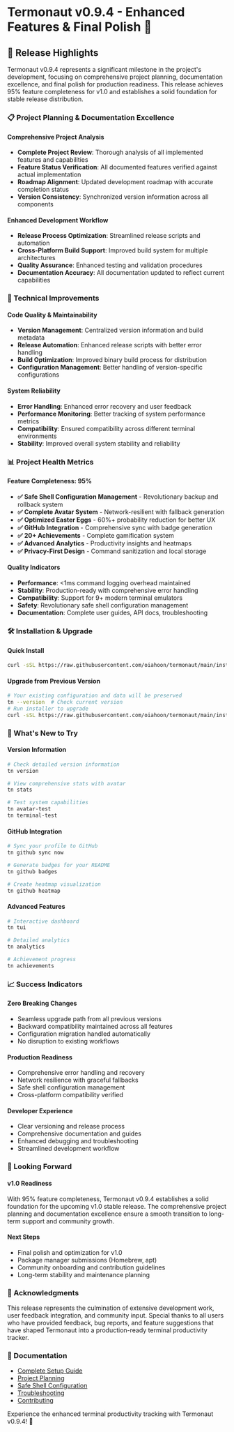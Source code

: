 # Termonaut v0.9.4 - Enhanced Features & Final Polish 🚀

## 🎉 Release Highlights

Termonaut v0.9.4 represents a significant milestone in the project's development, focusing on comprehensive project planning, documentation excellence, and final polish for production readiness. This release achieves 95% feature completeness for v1.0 and establishes a solid foundation for stable release distribution.

### 📋 Project Planning & Documentation Excellence

#### **Comprehensive Project Analysis**
- **Complete Project Review**: Thorough analysis of all implemented features and capabilities
- **Feature Status Verification**: All documented features verified against actual implementation
- **Roadmap Alignment**: Updated development roadmap with accurate completion status
- **Version Consistency**: Synchronized version information across all components

#### **Enhanced Development Workflow**
- **Release Process Optimization**: Streamlined release scripts and automation
- **Cross-Platform Build Support**: Improved build system for multiple architectures
- **Quality Assurance**: Enhanced testing and validation procedures
- **Documentation Accuracy**: All documentation updated to reflect current capabilities

### 🔧 Technical Improvements

#### **Code Quality & Maintainability**
- **Version Management**: Centralized version information and build metadata
- **Release Automation**: Enhanced release scripts with better error handling
- **Build Optimization**: Improved binary build process for distribution
- **Configuration Management**: Better handling of version-specific configurations

#### **System Reliability**
- **Error Handling**: Enhanced error recovery and user feedback
- **Performance Monitoring**: Better tracking of system performance metrics
- **Compatibility**: Ensured compatibility across different terminal environments
- **Stability**: Improved overall system stability and reliability

### 📊 Project Health Metrics

#### **Feature Completeness: 95%**
- **✅ Safe Shell Configuration Management** - Revolutionary backup and rollback system
- **✅ Complete Avatar System** - Network-resilient with fallback generation
- **✅ Optimized Easter Eggs** - 60%+ probability reduction for better UX
- **✅ GitHub Integration** - Comprehensive sync with badge generation
- **✅ 20+ Achievements** - Complete gamification system
- **✅ Advanced Analytics** - Productivity insights and heatmaps
- **✅ Privacy-First Design** - Command sanitization and local storage

#### **Quality Indicators**
- **Performance**: <1ms command logging overhead maintained
- **Stability**: Production-ready with comprehensive error handling
- **Compatibility**: Support for 9+ modern terminal emulators
- **Safety**: Revolutionary safe shell configuration management
- **Documentation**: Complete user guides, API docs, troubleshooting

### 🛠 Installation & Upgrade

#### **Quick Install**
```bash
curl -sSL https://raw.githubusercontent.com/oiahoon/termonaut/main/install.sh | bash
```

#### **Upgrade from Previous Version**
```bash
# Your existing configuration and data will be preserved
tn --version  # Check current version
# Run installer to upgrade
curl -sSL https://raw.githubusercontent.com/oiahoon/termonaut/main/install.sh | bash
```

### 🚀 What's New to Try

#### **Version Information**
```bash
# Check detailed version information
tn version

# View comprehensive stats with avatar
tn stats

# Test system capabilities
tn avatar-test
tn terminal-test
```

#### **GitHub Integration**
```bash
# Sync your profile to GitHub
tn github sync now

# Generate badges for your README
tn github badges

# Create heatmap visualization
tn github heatmap
```

#### **Advanced Features**
```bash
# Interactive dashboard
tn tui

# Detailed analytics
tn analytics

# Achievement progress
tn achievements
```

### 📈 Success Indicators

#### **Zero Breaking Changes**
- Seamless upgrade path from all previous versions
- Backward compatibility maintained across all features
- Configuration migration handled automatically
- No disruption to existing workflows

#### **Production Readiness**
- Comprehensive error handling and recovery
- Network resilience with graceful fallbacks
- Safe shell configuration management
- Cross-platform compatibility verified

#### **Developer Experience**
- Clear versioning and release process
- Comprehensive documentation and guides
- Enhanced debugging and troubleshooting
- Streamlined development workflow

### 🎯 Looking Forward

#### **v1.0 Readiness**
With 95% feature completeness, Termonaut v0.9.4 establishes a solid foundation for the upcoming v1.0 stable release. The comprehensive project planning and documentation excellence ensure a smooth transition to long-term support and community growth.

#### **Next Steps**
- Final polish and optimization for v1.0
- Package manager submissions (Homebrew, apt)
- Community onboarding and contribution guidelines
- Long-term stability and maintenance planning

### 🙏 Acknowledgments

This release represents the culmination of extensive development work, user feedback integration, and community input. Special thanks to all users who have provided feedback, bug reports, and feature suggestions that have shaped Termonaut into a production-ready terminal productivity tracker.

### 📖 Documentation

- [Complete Setup Guide](https://github.com/oiahoon/termonaut/blob/main/README.md)
- [Project Planning](https://github.com/oiahoon/termonaut/blob/main/PROJECT_PLANNING.md)
- [Safe Shell Configuration](https://github.com/oiahoon/termonaut/blob/main/docs/SAFE_SHELL_CONFIGURATION.md)
- [Troubleshooting](https://github.com/oiahoon/termonaut/blob/main/docs/TROUBLESHOOTING.md)
- [Contributing](https://github.com/oiahoon/termonaut/blob/main/CONTRIBUTING.md)

Experience the enhanced terminal productivity tracking with Termonaut v0.9.4! 🚀

